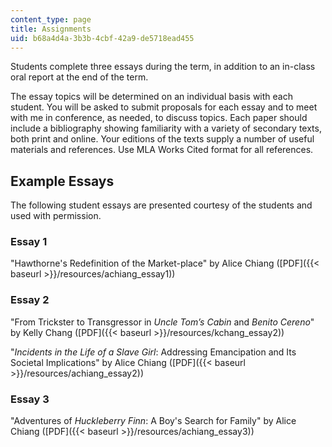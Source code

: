 ```yaml
---
content_type: page
title: Assignments
uid: b68a4d4a-3b3b-4cbf-42a9-de5718ead455
---
```


Students complete three essays during the term, in addition to an in-class oral report at the end of the term.

The essay topics will be determined on an individual basis with each student. You will be asked to submit proposals for each essay and to meet with me in conference, as needed, to discuss topics. Each paper should include a bibliography showing familiarity with a variety of secondary texts, both print and online. Your editions of the texts supply a number of useful materials and references. Use MLA Works Cited format for all references.

Example Essays
--------------

The following student essays are presented courtesy of the students and used with permission.

### Essay 1

"Hawthorne's Redefinition of the Market-place" by Alice Chiang ([PDF]({{< baseurl >}}/resources/achiang_essay1))

### Essay 2

"From Trickster to Transgressor in _Uncle Tom’s Cabin_ and _Benito Cereno_" by Kelly Chang ([PDF]({{< baseurl >}}/resources/kchang_essay2))

"_Incidents in the Life of a Slave Girl_: Addressing Emancipation and Its Societal Implications" by Alice Chiang ([PDF]({{< baseurl >}}/resources/achiang_essay2))

### Essay 3

"Adventures of _Huckleberry Finn_: A Boy's Search for Family" by Alice Chiang ([PDF]({{< baseurl >}}/resources/achiang_essay3))